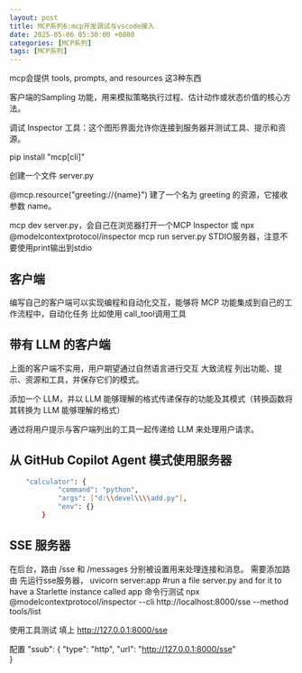 ```yaml
---
layout: post
title: MCP系列6:mcp开发调试与vscode接入
date: 2025-05-06 05:30:00 +0800
categories: [MCP系列]
tags: [MCP系列]
---
```

mcp会提供 tools, prompts, and resources 这3种东西

客户端的Sampling 功能，用来模拟策略执行过程、估计动作或状态价值的核心方法。

调试
Inspector 工具：这个图形界面允许你连接到服务器并测试工具、提示和资源。


pip install "mcp[cli]"

创建一个文件 server.py


@mcp.resource("greeting://{name}") 
建了一个名为 greeting 的资源，它接收参数 name。

mcp dev server.py，会自己在浏览器打开一个MCP Inspector
或 npx @modelcontextprotocol/inspector mcp run server.py
STDIO服务器，注意不要使用print输出到stdio

## 客户端
编写自己的客户端可以实现编程和自动化交互，能够将 MCP 功能集成到自己的工作流程中，自动化任务
比如使用 call_tool调用工具
## 带有 LLM 的客户端
上面的客户端不实用，用户期望通过自然语言进行交互
大致流程
列出功能、提示、资源和工具，并保存它们的模式。

添加一个 LLM，并以 LLM 能够理解的格式传递保存的功能及其模式（转换函数将其转换为 LLM 能够理解的格式）

通过将用户提示与客户端列出的工具一起传递给 LLM 来处理用户请求。
## 从 GitHub Copilot Agent 模式使用服务器
```bash
	"calculator": {
            "command": "python",
            "args": ["d:\\devel\\\\add.py"],
            "env": {}
        }
```
## SSE 服务器
在后台，路由 /sse 和 /messages 分别被设置用来处理连接和消息。
需要添加路由
先运行sse服务器，
uvicorn server:app  #run a file server.py and for it to have a Starlette instance called app
命令行测试
npx @modelcontextprotocol/inspector --cli http://localhost:8000/sse --method tools/list

使用工具测试
填上 http://127.0.0.1:8000/sse

配置
"ssub": {
			"type": "http",
			"url": "http://127.0.0.1:8000/sse"			
		}
